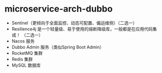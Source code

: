 # microservice-arch-dubbo

- Sentinel（更倾向于全面监控、动态可配置、偏运维侧）（二选一）
- Resilience4j 是一个轻量级、易于使用的熔断降级库，一般都是在应用代码集成！ （二选一）
- Nacos 服务
- Dubbo Admin 服务（类似Spring Boot Admin）
- RocketMQ 集群
- Redis 集群
- MySQL 数据库
